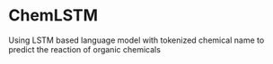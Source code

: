 # ChemLSTM
Using LSTM based language model with tokenized chemical name to predict the reaction of organic chemicals
